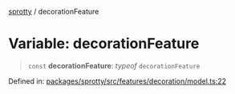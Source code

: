 
[sprotty](../globals) / decorationFeature

# Variable: decorationFeature

> `const` **decorationFeature**: *typeof* `decorationFeature`

Defined in: [packages/sprotty/src/features/decoration/model.ts:22](https://github.com/eclipse-sprotty/sprotty/blob/f9b2433481cc27a1ac0c92d525a92039ae7f6c76/packages/sprotty/src/features/decoration/model.ts#L22)
